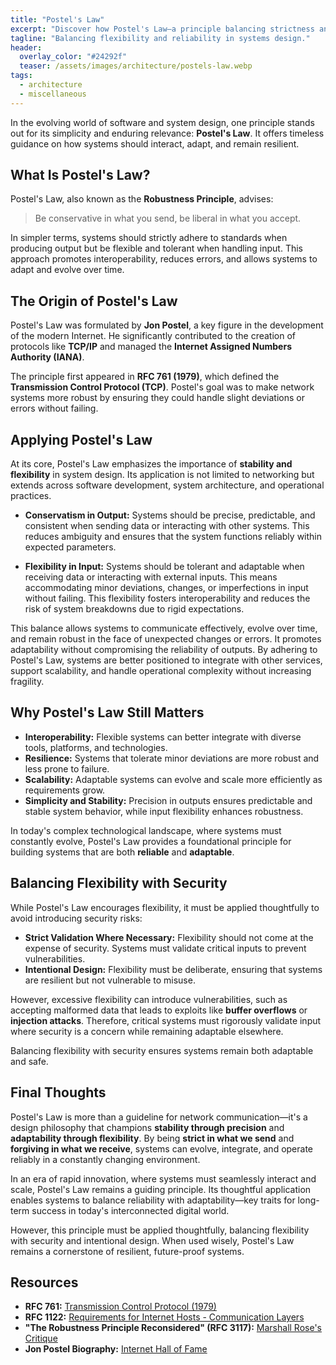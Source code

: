 ```yaml
---
title: "Postel's Law"
excerpt: "Discover how Postel's Law—a principle balancing strictness and flexibility—continues to shape resilient and adaptable software systems in today's fast-changing tech landscape."
tagline: "Balancing flexibility and reliability in systems design."
header:
  overlay_color: "#24292f"
  teaser: /assets/images/architecture/postels-law.webp
tags:
  - architecture
  - miscellaneous
---
```


In the evolving world of software and system design, one principle stands out for its simplicity and enduring relevance: **Postel's Law**. It offers timeless guidance on how systems should interact, adapt, and remain resilient.

## What Is Postel's Law?

Postel's Law, also known as the **Robustness Principle**, advises:

> Be conservative in what you send, be liberal in what you accept.

In simpler terms, systems should strictly adhere to standards when producing output but be flexible and tolerant when handling input. This approach promotes interoperability, reduces errors, and allows systems to adapt and evolve over time.

## The Origin of Postel's Law

Postel's Law was formulated by **Jon Postel**, a key figure in the development of the modern Internet. He significantly contributed to the creation of protocols like **TCP/IP** and managed the **Internet Assigned Numbers Authority (IANA)**.

The principle first appeared in **RFC 761 (1979)**, which defined the **Transmission Control Protocol (TCP)**. Postel's goal was to make network systems more robust by ensuring they could handle slight deviations or errors without failing.

## Applying Postel's Law

At its core, Postel's Law emphasizes the importance of **stability and flexibility** in system design. Its application is not limited to networking but extends across software development, system architecture, and operational practices.

- **Conservatism in Output:** Systems should be precise, predictable, and consistent when sending data or interacting with other systems. This reduces ambiguity and ensures that the system functions reliably within expected parameters.  

- **Flexibility in Input:** Systems should be tolerant and adaptable when receiving data or interacting with external inputs. This means accommodating minor deviations, changes, or imperfections in input without failing. This flexibility fosters interoperability and reduces the risk of system breakdowns due to rigid expectations.

This balance allows systems to communicate effectively, evolve over time, and remain robust in the face of unexpected changes or errors. It promotes adaptability without compromising the reliability of outputs. By adhering to Postel's Law, systems are better positioned to integrate with other services, support scalability, and handle operational complexity without increasing fragility.

## Why Postel's Law Still Matters

- **Interoperability:** Flexible systems can better integrate with diverse tools, platforms, and technologies.  
- **Resilience:** Systems that tolerate minor deviations are more robust and less prone to failure.  
- **Scalability:** Adaptable systems can evolve and scale more efficiently as requirements grow.  
- **Simplicity and Stability:** Precision in outputs ensures predictable and stable system behavior, while input flexibility enhances robustness.

In today's complex technological landscape, where systems must constantly evolve, Postel's Law provides a foundational principle for building systems that are both **reliable** and **adaptable**.

## Balancing Flexibility with Security

While Postel's Law encourages flexibility, it must be applied thoughtfully to avoid introducing security risks:

- **Strict Validation Where Necessary:** Flexibility should not come at the expense of security. Systems must validate critical inputs to prevent vulnerabilities.  
- **Intentional Design:** Flexibility must be deliberate, ensuring that systems are resilient but not vulnerable to misuse.  

However, excessive flexibility can introduce vulnerabilities, such as accepting malformed data that leads to exploits like **buffer overflows** or **injection attacks**. Therefore, critical systems must rigorously validate input where security is a concern while remaining adaptable elsewhere.

Balancing flexibility with security ensures systems remain both adaptable and safe.

## Final Thoughts

Postel's Law is more than a guideline for network communication—it's a design philosophy that champions **stability through precision** and **adaptability through flexibility**. By being **strict in what we send** and **forgiving in what we receive**, systems can evolve, integrate, and operate reliably in a constantly changing environment.

In an era of rapid innovation, where systems must seamlessly interact and scale, Postel's Law remains a guiding principle. Its thoughtful application enables systems to balance reliability with adaptability—key traits for long-term success in today's interconnected digital world.

However, this principle must be applied thoughtfully, balancing flexibility with security and intentional design. When used wisely, Postel's Law remains a cornerstone of resilient, future-proof systems.

## Resources

- **RFC 761:** [Transmission Control Protocol (1979)](https://tools.ietf.org/html/rfc761)  
- **RFC 1122:** [Requirements for Internet Hosts - Communication Layers](https://tools.ietf.org/html/rfc1122)  
- **"The Robustness Principle Reconsidered" (RFC 3117):** [Marshall Rose's Critique](https://tools.ietf.org/html/rfc3117)  
- **Jon Postel Biography:** [Internet Hall of Fame](https://www.internethalloffame.org/inductees/jon-postel)
